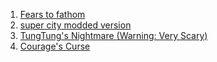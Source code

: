 1.    [Fears to fathom](https://drive.google.com/file/d/1hZGY9IE1Ss5WsnvlS1bvQDJA8cllKDc0/view?usp=drive_link)
2.    [super city modded version](https://drive.google.com/file/d/1scDmzYt87YobmfFm9PxHhnFCGu8ujrLc/view?usp=sharing)
3.    [TungTung's Nightmare (Warning: Very Scary)](https://drive.google.com/file/d/1LwVCw3THJGz3vrt6eh75qCAPks-9kQx8/view?usp=sharing)
4.    [Courage's Curse](https://drive.google.com/file/d/1I5nAZ4j-t1iOyyuNLCljF33nbwLaQCLb/view?usp=drive_link)

